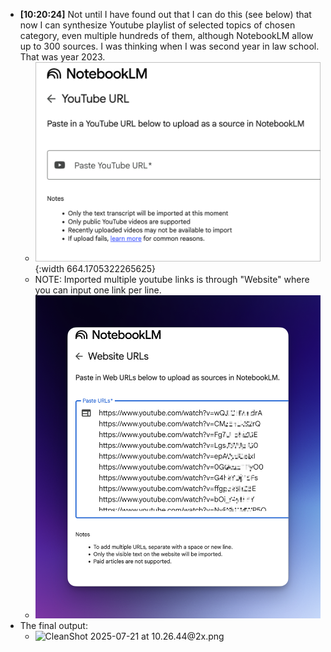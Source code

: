 - **[10:20:24]** Not until I have found out that I can do this (see below) that now I can synthesize Youtube playlist of selected topics of chosen category, even multiple hundreds of them, although NotebookLM allow up to 300 sources. I was thinking when I was second year in law school. That was year 2023.
	- ![CleanShot 2025-07-21 at 10.19.50@2x.png](../assets/CleanShot_2025-07-21_at_10.19.50@2x_1753064428155_0.png){:width 664.1705322265625}
	- NOTE: Imported multiple youtube links is through "Website" where you can input one link per line.
	- ![CleanShot 2025-07-21 at 10.25.09@2x.png](../assets/CleanShot_2025-07-21_at_10.25.09@2x_1753064764023_0.png)
- The final output:
	- ![CleanShot 2025-07-21 at 10.26.44@2x.png](../assets/CleanShot_2025-07-21_at_10.26.44@2x_1753064879787_0.png)
